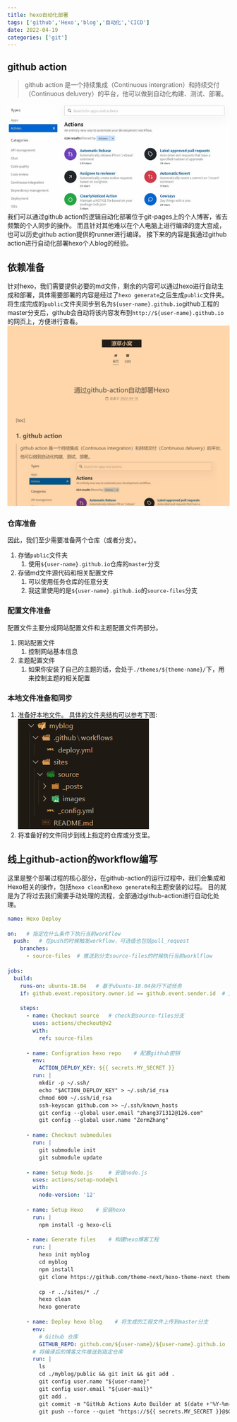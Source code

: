 ```yaml
---
title: hexo自动化部署
tags: ['github','Hexo','blog','自动化','CICD']
date: 2022-04-19
categories: ['git']
---
```


## github action
> github action 是一个持续集成（Continuous intergration）和持续交付（Continuous deluvery）的平台，他可以做到自动化构建、测试、部署。

<!--more-->

![github action官方仓库](../images/deploy-hexo-with-github-action/github-actions.jpg)
我们可以通过github action的逻辑自动化部署位于git-pages上的个人博客，省去频繁的个人同步的操作。
而且针对其他难以在个人电脑上进行编译的庞大宫成，也可以历史github action提供的runner进行编译。
接下来的内容是我通过github action进行自动化部署hexo个人blog的经验。

## 依赖准备
针对hexo，我们需要提供必要的md文件，剩余的内容可以通过hexo进行自动生成和部署，具体需要部署的内容是经过了`hexo generate`之后生成`public`文件夹。
将生成完成的`public`文件夹同步到名为`${user-name}.github.io`github工程的master分支后，github会自动将该内容发布到`http://${user-name}.github.io`的网页上，方便进行查看。
![github.io](../images/deploy-hexo-with-github-action/github.io.png)
### 仓库准备
因此，我们至少需要准备两个仓库（或者分支）。
1. 存储`public`文件夹
   1. 使用`${user-name}.github.io`仓库的`master`分支
2. 存储md文件源代码和相关配置文件
   1. 可以使用任务仓库的任意分支
   2. 我这里使用的是`${user-name}.github.io`的`source-files`分支

### 配置文件准备
配置文件主要分成网站配置文件和主题配置文件两部分。
1. 网站配置文件
   1. 控制网站基本信息
1. 主题配置文件
   1. 如果你安装了自己的主题的话，会处于`./themes/${theme-name}/`下，用来控制主题的相关配置

### 本地文件准备和同步
1. 准备好本地文件。
    具体的文件夹结构可以参考下图:
    ![source-files-struct](../images/deploy-hexo-with-github-action/source-files-struct.png)
2. 将准备好的文件同步到线上指定的仓库或分支里。

## 线上github-action的workflow编写
这里是整个部署过程的核心部分，在github-action的运行过程中，我们会集成和Hexo相关的操作，包括`hexo clean`和`hexo generate`和主题安装的过程。
目的就是为了将过去我们需要手动处理的流程，全部通过github-action进行自动化处理。
```yml
name: Hexo Deploy

on:   # 指定在什么条件下执行当前workflow
  push:   # 在push的时候触发workflow，可选值也包括pull_request
    branches:
      - source-files  # 推送到分支source-files的时候执行当前worklflow

jobs:
  build:
    runs-on: ubuntu-18.04   # 基于ubuntu-18.04执行下述任务
    if: github.event.repository.owner.id == github.event.sender.id  # 只有当推送owner和当前仓库owner一致是运行

    steps:
      - name: Checkout source   # check到source-files分支
        uses: actions/checkout@v2
        with:
          ref: source-files

      - name: Configration hexo repo    # 配置github密钥
        env:
          ACTION_DEPLOY_KEY: ${{ secrets.MY_SECRET }}
        run: |
          mkdir -p ~/.ssh/
          echo "$ACTION_DEPLOY_KEY" > ~/.ssh/id_rsa
          chmod 600 ~/.ssh/id_rsa
          ssh-keyscan github.com >> ~/.ssh/known_hosts
          git config --global user.email "zhang371312@126.com"
          git config --global user.name "ZermZhang"

      - name: Checkout submodules
        run: |
          git submodule init
          git submodule update

      - name: Setup Node.js     # 安装node.js
        uses: actions/setup-node@v1
        with:
          node-version: '12'

      - name: Setup Hexo    # 安装hexo
        run: |
          npm install -g hexo-cli

      - name: Generate files    # 构建hexo博客工程
        run: |
          hexo init myblog
          cd myblog
          npm install
          git clone https://github.com/theme-next/hexo-theme-next themes/next

          cp -r ../sites/* ./
          hexo clean
          hexo generate

      - name: Deploy hexo blog    # 将生成的工程文件上传到master分支
        env:
          # Github 仓库
          GITHUB_REPO: github.com/${user-name}/${user-name}.github.io
        # 将编译后的博客文件推送到指定仓库
        run: |
          ls
          cd ./myblog/public && git init && git add .
          git config user.name "${user-name}"
          git config user.email "${user-mail}"
          git add .
          git commit -m "GitHub Actions Auto Builder at $(date +'%Y-%m-%d %H:%M:%S')"
          git push --force --quiet "https://${{ secrets.MY_SECRET }}@$GITHUB_REPO" master:master
```